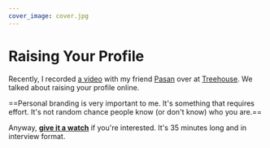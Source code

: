 ```yaml
---
cover_image: cover.jpg
---
```


# Raising Your Profile

Recently, I recorded [a video](http://teamtreehouse.com/library/treehouse-friends/raising-your-profile-sam-soffes) with my friend [Pasan](https://twitter.com/pasanpr) over at [Treehouse](http://teamtreehouse.com). We talked about raising your profile online.

==Personal branding is very important to me. It's something that requires effort. It's not random chance people know (or don't know) who you are.==

Anyway, **[give it a watch](http://teamtreehouse.com/library/treehouse-friends/raising-your-profile-sam-soffes)** if you're interested. It's 35 minutes long and in interview format.
